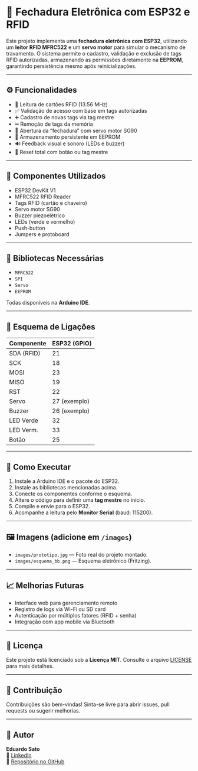 # 🔐 Fechadura Eletrônica com ESP32 e RFID

Este projeto implementa uma **fechadura eletrônica com ESP32**, utilizando um **leitor RFID MFRC522** e um **servo motor** para simular o mecanismo de travamento. O sistema permite o cadastro, validação e exclusão de tags RFID autorizadas, armazenando as permissões diretamente na **EEPROM**, garantindo persistência mesmo após reinicializações.

---

## ⚙️ Funcionalidades

- 📗 Leitura de cartões RFID (13.56 MHz)
- ✅ Validação de acesso com base em tags autorizadas
- ➕ Cadastro de novas tags via tag mestre
- ➖ Remoção de tags da memória
- 🔐 Abertura da “fechadura” com servo motor SG90
- 💾 Armazenamento persistente em EEPROM
- 🔊 Feedback visual e sonoro (LEDs e buzzer)
- 🔁 Reset total com botão ou tag mestre

---

## 🧰 Componentes Utilizados

- ESP32 DevKit V1
- MFRC522 RFID Reader
- Tags RFID (cartão e chaveiro)
- Servo motor SG90
- Buzzer piezoelétrico
- LEDs (verde e vermelho)
- Push-button
- Jumpers e protoboard

---

## 🧠 Bibliotecas Necessárias

- `MFRC522`
- `SPI`
- `Servo`
- `EEPROM`

Todas disponíveis na **Arduino IDE**.

---

## 🔌 Esquema de Ligações

| Componente | ESP32 (GPIO) |
|------------|--------------|
| SDA (RFID) | 21           |
| SCK        | 18           |
| MOSI       | 23           |
| MISO       | 19           |
| RST        | 22           |
| Servo      | 27 (exemplo) |
| Buzzer     | 26 (exemplo) |
| LED Verde  | 32           |
| LED Verm.  | 33           |
| Botão      | 25           |

---

## 🚀 Como Executar

1. Instale a Arduino IDE e o pacote do ESP32.
2. Instale as bibliotecas mencionadas acima.
3. Conecte os componentes conforme o esquema.
4. Altere o código para definir uma **tag mestre** no início.
5. Compile e envie para o ESP32.
6. Acompanhe a leitura pelo **Monitor Serial** (baud: 115200).

---

## 🖼️ Imagens (adicione em `/images`)

- `images/prototipo.jpg` — Foto real do projeto montado.
- `images/esquema_bb.png` — Esquema eletrônico (Fritzing).

---

## 📈 Melhorias Futuras

- Interface web para gerenciamento remoto
- Registro de logs via Wi-Fi ou SD card
- Autenticação por múltiplos fatores (RFID + senha)
- Integração com app mobile via Bluetooth

---

## 📄 Licença

Este projeto está licenciado sob a **Licença MIT**. Consulte o arquivo [LICENSE](LICENSE) para mais detalhes.

---

## 🤝 Contribuição

Contribuições são bem-vindas! Sinta-se livre para abrir issues, pull requests ou sugerir melhorias.

---

## 👤 Autor

**Eduardo Sato**  
🔗 [LinkedIn](https://www.linkedin.com/in/eduardosato)  
📁 [Repositório no GitHub](https://github.com/EduardoSato22)

